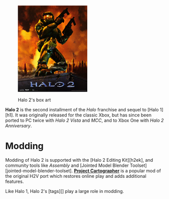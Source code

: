 <figure>
  <a href="h2cover.jpg">
    <img src="h2cover.jpg" alt="""/>
  </a>
  <figcaption>
    <p>Halo 2's box art</p>
  </figcaption>
</figure>

**Halo 2** is the second installment of the _Halo_ franchise and sequel to [Halo 1][h1]. It was originally released for the classic Xbox, but has since been ported to PC twice with _Halo 2 Vista_ and _MCC_, and to Xbox One with _Halo 2 Anniversary_.

# Modding
Modding of Halo 2 is supported with the [Halo 2 Editing Kit][h2ek], and community tools like _Assembly_ and [Jointed Model Blender Toolset][jointed-model-blender-toolset]. **[Project Cartographer][cartographer]** is a popular mod of the original H2V port which restores online play and adds additional features.

Like Halo 1, Halo 2's [tags][] play a large role in modding.

[cartographer]: https://www.cartographer.online/
